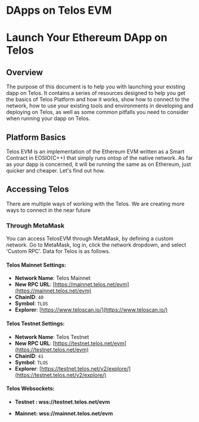 # DApps on Telos EVM

# Launch Your Ethereum DApp on Telos

## Overview

The purpose of this document is to help you with launching your existing dapp on Telos. It contains a series of resources designed to help you get the basics of Telos Platform and how it works, show how to connect to the network, how to use your existing tools and environments in developing and deploying on Telos, as well as some common pitfalls you need to consider when running your dapp on Telos.

## Platform Basics

Telos EVM is an implementation of the Ethereum EVM written as a Smart Contract in EOSIO(C++) that simply runs ontop of the native network. As far as your dapp is concerned, it will be running the same as on Ethereum, just quicker and cheaper. Let's find out how.

## Accessing Telos 

There are multiple ways of working with the Telos. We are creating more ways to connect in the near future

### Through MetaMask

You can access TelosEVM through MetaMask, by defining a custom network. Go to MetaMask, log in, click the network dropdown, and select 'Custom RPC'. Data for Telos is as follows.

#### **Telos Mainnet Settings:**

* **Network Name**: Telos Mainnet 
* **New RPC URL**: [https://mainnet.telos.net/evm](https://mainnet.telos.net/evm)
* **ChainID**: `40`
* **Symbol**: `TLOS`
* **Explorer**: [https://www.teloscan.io/](https://www.teloscan.io/)

#### **Telos Testnet Settings:**

* **Network Name**: Telos Testnet
* **New RPC URL**: [https://testnet.telos.net/evm](https://testnet.telos.net/evm)
* **ChainID**: `41`
* **Symbol**: `TLOS`
* **Explorer**: [https://testnet.telos.net/v2/explore/](https://testnet.telos.net/v2/explore/)

#### **Telos Websockets:**

* **Testnet : wss://testnet.telos.net/evm**

* **Mainnet: wss://mainnet.telos.net/evm**


